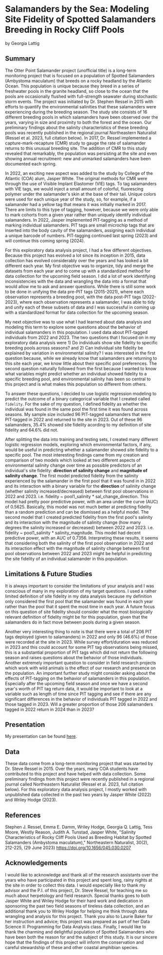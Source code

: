 Salamanders by the Sea: Modeling Site Fidelity of Spotted Salamanders 
Breeding in Rocky Cliff Pools
================
by Georgia Lattig

## Summary

The Otter Point Salamander project (unofficial title) is a long-term monitoring project that is focused on a population of Spotted Salamanders (Ambystoma maculatum) that breeds on a rocky headland by the Atlantic Ocean. This population is unique because they breed in a series of freshwater pools in the granite headland, so close to the ocean that the pools are occasionally flushed with full-strength seawater during stochastic storm events. The project was initiated by Dr. Stephen Ressel in 2015 with efforts to quantify the environmental salinities that these salamanders were experiencing during the breeding season. The study site consists of 16 different breeding pools in which salamanders have been observed over the years, varying in size and proximity to both the forest and the ocean. Our preliminary findings about the salinity characteristics of these breeding pools was recently published in the regional journal Northeastern Naturalist (Ressel et al. 2023, full citation below). In 2017, Dr. Ressel implemented a capture-mark-recapture (CMR) study to gauge the rate of salamander returns to this unusual breeding site. The addition of CMR to this study revealed that remarkably, the population was persisting at the site and even showing annual recruitment: new and unmarked salamanders have been documented each spring. 

In 2022, an exciting new aspect was added to the study by College of the Atlantic (COA) alum, Jasper White. The original methods for CMR were through the use of Visible Implant Elastomer (VIE) tags. To tag salamanders with VIE tags, we would inject a small amount of colorful, fluorescing polymer under the salamander's skin at the base of their tail. Unique colors were used for each unique year of the study, so, for example, if a salamander had a yellow tag that means it was initially marked in 2017. There are limits to this type of tagging, however, because we were only able to mark cohorts from a given year rather than uniquely identify individual salamanders. In 2022, Jasper implemented PIT-tagging as a method of marking individual salamanders. PIT tags are small microchip tags that are inserted into the body cavity of the salamanders, assigning each individual a unique barcode of numbers. PIT-tagging continued last spring (2023) and will continue this coming spring (2024). 

For this exploratory data analysis project, I had a few different objectives. Because this project has evolved a lot since its inception in 2015, data collection has evolved considerably over the years and has looked a bit different each year. My first objective was to organize, tidy and merge the datasets from each year and to come up with a standardized method for data collection for the upcoming field season. I did a lot of work identifying inconsistencies with the data and wrangling the data into a format that would allow me to ask and answer questions. While there is still some work to be done in unifying the data pre-PIT tags (2015-2021), where each observation represents a breeding pool, with the data post-PIT tags (2022-2023), where each observation represents a salamander, I was able to tidy and unify each of these subsets of data and I was successful in coming up with a standardized format for data collection for the upcoming season.

My next objective was to use what I had learned about data analysis and modeling this term to explore some questions about the behavior of individual salamanders in this population. I used data about PIT-tagged individuals from 2022 and 2023. The two questions that I focused on in my exploratory data analysis were 1) Do individuals show site fidelity to specific breeding pools across seasons? and 2) Can individual site fidelity be explained by variation in environmental salinity? I was interested in the first question because, while we already know that salamanders are returning to this site each year, we know little about their specific pool preferences. The second question naturally followed from the first because I wanted to know what variables might predict whether an individual showed fidelity to a specific breeding pool, and environmental salinity has been so central to this project and is what makes this population so different from others. 

To answer these questions, I decided to use logistic regression modeling to predict the outcome of a binary categorical variable that I created called `fidelity`. For the sake of my question, I defined fidelity as whether the individual was found in the same pool the first time it was found across seasons. My sample size included 96 PIT-tagged salamanders that were PIT-tagged in 2022 and returned to the site in 2023. Out of these 96 salamanders, 35.4% showed site fidelity acording to my definition of site fidelity and 64.6% did not. 

After splitting the data into training and testing sets, I created many different logistic regression models, exploring which environmental factors, if any, would be useful in predicting whether a salamander showed site fidelity to a specific pool. The most interesting findings came from my creation and comparison of two models which looked at two different aspects of environmental salinity change over time as possible predictors of an individual's site fidelity: **direction of salinity change** and **magnitude of salinity change**. The first model predicted fidelity from the salinity experienced by the salamander in the first pool that it was found in in 2022 and its interaction with a binary variable for the **direction** of salinity change (whether salinity increased/decreased) between first pool observations in 2022 and 2023. i.e. fidelity ~ pool1_salinity * sal_change_direction. This model had pretty poor predictive power, with an area under the curve (AUC) of 0.5625. Basically, this model was not much better at predicting fidelity than a random prediction and can be dismissed as a helpful model. The second model that I created predicted fidelity from the first pool's salinity and its interaction with the magnitude of salinity change (how many degrees the salinity increased or decreased) between 2022 and 2023. i.e. fidelity ~ pool1_salinity * salinity_magnitude. This model had decent predictive power, with an AUC of 0.7356. Interpreting these results, it seems that considering both the salinity of the first pool observation in 2022 and its interaction effect with the magnitude of salinity change between first pool observations between 2022 and 2023 might be helpful in predicting the site fidelity of an individual salamander in this population. 

## Limitations & Future Studies

It is always important to consider the limitations of your analysis and I was conscious of many in my exploration of my target questions. I used a rather limited definition of site fidelity in my data analysis because my definition only considered the first pool that the salamander was found in each year rather than the pool that it spent the most time in each year. A future focus on this question of site fidelity should consider what the most biologically relevant definition of fidelity might be for this population, given that the salamanders do in fact move between pools during a given season. 

Another very interesting thing to note is that there were a total of 206 PIT tags deployed (given to salamanders) in 2022 and only 96 (46.6%) of those were recorded at the site in 2023. While survey effort/duration was reduced in 2023 and this could account for some PIT tag observations being missed, this is a substantial proportion of PIT tags which did not return the following season and raises questions about the behavior of those individuals. Another extremely important question to consider in field research projects which work with wild animals is the effect of our research and presence on the population. An important further study might consider asking about the effects of PIT-tagging on the behavior of salamanders in this population. Especially after the upcoming field season and once we have a second year's worth of PIT tag return data, it would be important to look at a variable such as length of time since PIT tagging and see if there are any significant differences in the behavior of individuals PIT tagged in 2022 and those tagged in 2023. Will a greater proportion of those 206 salamanders tagged in 2022 return in 2024 than in 2023?

## Presentation

My presentation can be found [here](https://docs.google.com/presentation/d/17C3VR7BxwCiNIXM_-rTdYIbv37W5zIO7mqMHEOGj8Ic/edit#slide=id.p).

## Data

These data come from a long-term monitoring project that was started by Dr. Steve Ressel in 2015. Over the years, many COA students have contributed to this project and have helped with data collection. Some preliminary findings from this project were recently published in a regional journal called Northeastern Naturalist (Ressel et al. 2023, full citation below). For this exploratory data analysis project, I mostly worked with unpublished data collected in the past two years by Jasper White (2022) and Wriley Hodge (2023). 

## References

Stephen J. Ressel, Emma E. Damm, Wriley Hodge, Georgia Q. Lattig, Tess Moore, Westly Reason, Judith A. Tunstad, Jasper White, "Salinity Characteristics of Rocky Cliff Pools Used as Breeding Habitat by Spotted Salamanders (Ambystoma maculatum)," Northeastern Naturalist, 30(2), 212-225, (29 June 2023) https://doi.org/10.1656/045.030.0207

## Acknowledgements

I would like to acknowledge and thank all of the research assistants over the years who have participated in this project and spent long, rainy nights at the site in order to collect this data. I would especially like to thank my advisor and the P.I. of this project, Dr. Steve Ressel, for teaching me so much about herpetology and field research. Special thanks goes to both Jasper White and Wriley Hodge for their hard work and dedication in sponsoring the past two field seasons of tireless data collection, and an additional thank you to Wriley Hodge for helping me think through data wrangling and analysis for this project. Thank you also to Laurie Baker for her instruction and advice; this project was prepared as part of her Data Science II: Programming for Data Analysis class. Finally, I would like to thank the charming and delightful population of Spotted Salamanders who have been both the reason for and the subject of this study. It is our sincere hope that the findings of this project will inform the conservation and careful stewardship of these and other coastal amphibian species. 
